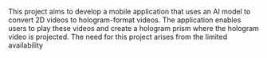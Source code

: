 This project aims to develop a mobile application that uses an AI model to convert 2D videos 
to hologram-format videos. The application enables users to play these videos and create a 
hologram prism where the hologram video is projected. The need for this project arises from 
the limited availability
